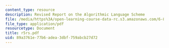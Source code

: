 ```yaml
---
content_type: resource
description: Revised Report on the Algorithmic Language Scheme
file: /media/https%3A/open-learning-course-data-rc.s3.amazonaws.com/6-821-programming-languages-fall-2002/89a3761e77b6adea3dbf759abcb27d72_r5rs.pdf
file_type: application/pdf
resourcetype: Document
title: r5rs.pdf
uid: 89a3761e-77b6-adea-3dbf-759abcb27d72
---
```

